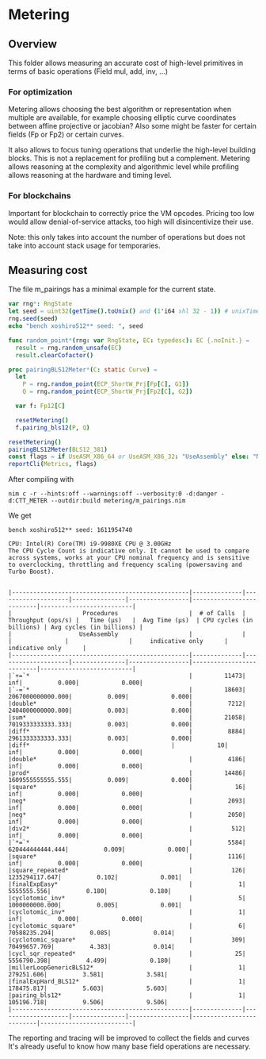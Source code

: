 # Metering

## Overview

This folder allows measuring an accurate cost of high-level primitives in terms of basic operations (Field mul, add, inv, ...)

### For optimization

Metering allows choosing the best algorithm or representation when multiple are available, for example choosing elliptic curve coordinates between affine projective or jacobian? Also some might be faster for certain fields (Fp or Fp2) or certain curves.

It also allows to focus tuning operations that underlie the high-level building blocks. This is not a replacement for profiling but a complement.
Metering allows reasoning at the complexity and algorithmic level while profiling allows reasoning at the hardware and timing level.

### For blockchains

Important for blockchain to correctly price the VM opcodes. Pricing too low would allow denial-of-service attacks, too high will  disincentivize their use.

Note: this only takes into account the number of operations
but does not take into account stack usage for temporaries.

## Measuring cost

The file m_pairings has a minimal example for the current state.

```Nim
var rng*: RngState
let seed = uint32(getTime().toUnix() and (1'i64 shl 32 - 1)) # unixTime mod 2^32
rng.seed(seed)
echo "bench xoshiro512** seed: ", seed

func random_point*(rng: var RngState, EC: typedesc): EC {.noInit.} =
  result = rng.random_unsafe(EC)
  result.clearCofactor()

proc pairingBLS12Meter*(C: static Curve) =
  let
    P = rng.random_point(ECP_ShortW_Prj[Fp[C], G1])
    Q = rng.random_point(ECP_ShortW_Prj[Fp2[C], G2])

  var f: Fp12[C]

  resetMetering()
  f.pairing_bls12(P, Q)

resetMetering()
pairingBLS12Meter(BLS12_381)
const flags = if UseASM_X86_64 or UseASM_X86_32: "UseAssembly" else: "NoAssembly"
reportCli(Metrics, flags)
```

After compiling with
```
nim c -r --hints:off --warnings:off --verbosity:0 -d:danger -d:CTT_METER --outdir:build metering/m_pairings.nim
```

We get

```
bench xoshiro512** seed: 1611954740

CPU: Intel(R) Core(TM) i9-9980XE CPU @ 3.00GHz
The CPU Cycle Count is indicative only. It cannot be used to compare across systems, works at your CPU nominal frequency and is sensitive to overclocking, throttling and frequency scaling (powersaving and Turbo Boost).


|--------------------------------------------------|--------------|--------------------|---------------|-----------------|--------------------------|--------------------------|
|                    Procedures                    |  # of Calls  | Throughput (ops/s) |   Time (µs)   |  Avg Time (µs)  | CPU cycles (in billions) | Avg cycles (in billions) |
|                   UseAssembly                    |              |                    |               |                 |     indicative only      |     indicative only      |
|--------------------------------------------------|--------------|--------------------|---------------|-----------------|--------------------------|--------------------------|
|`+=`*                                             |         11473|                 inf|          0.000|            0.000|
|`-=`*                                             |         18603|   2067000000000.000|          0.009|            0.000|
|double*                                           |          7212|   2404000000000.000|          0.003|            0.000|
|sum*                                              |         21058|   7019333333333.333|          0.003|            0.000|
|diff*                                             |          8884|   2961333333333.333|          0.003|            0.000|
|diff*                                        |            10|                 inf|          0.000|            0.000|
|double*                                           |          4186|                 inf|          0.000|            0.000|
|prod*                                             |         14486|   1609555555555.555|          0.009|            0.000|
|square*                                           |            16|                 inf|          0.000|            0.000|
|neg*                                              |          2093|                 inf|          0.000|            0.000|
|neg*                                              |          2050|                 inf|          0.000|            0.000|
|div2*                                             |           512|                 inf|          0.000|            0.000|
|`*=`*                                             |          5584|    620444444444.444|          0.009|            0.000|
|square*                                           |          1116|                 inf|          0.000|            0.000|
|square_repeated*                                  |           126|      1235294117.647|          0.102|            0.001|
|finalExpEasy*                                     |             1|         5555555.556|          0.180|            0.180|
|cyclotomic_inv*                                   |             5|      1000000000.000|          0.005|            0.001|
|cyclotomic_inv*                                   |             1|                 inf|          0.000|            0.000|
|cyclotomic_square*                                |             6|        70588235.294|          0.085|            0.014|
|cyclotomic_square*                                |           309|        70499657.769|          4.383|            0.014|
|cycl_sqr_repeated*                                |            25|         5556790.398|          4.499|            0.180|
|millerLoopGenericBLS12*                           |             1|          279251.606|          3.581|            3.581|
|finalExpHard_BLS12*                               |             1|          178475.817|          5.603|            5.603|
|pairing_bls12*                                    |             1|          105196.718|          9.506|            9.506|
|--------------------------------------------------|--------------|--------------------|---------------|-----------------|--------------------------|--------------------------|
```

The reporting and tracing will be improved to collect the fields and curves
It's already useful to know how many base field operations are necessary.
